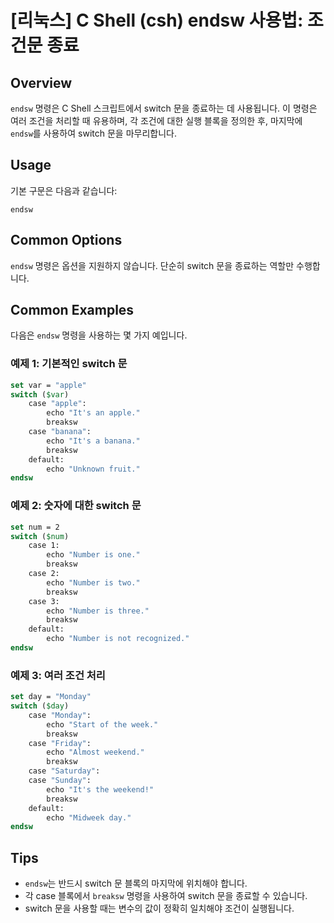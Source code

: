 # [리눅스] C Shell (csh) endsw 사용법: 조건문 종료

## Overview
`endsw` 명령은 C Shell 스크립트에서 switch 문을 종료하는 데 사용됩니다. 이 명령은 여러 조건을 처리할 때 유용하며, 각 조건에 대한 실행 블록을 정의한 후, 마지막에 `endsw`를 사용하여 switch 문을 마무리합니다.

## Usage
기본 구문은 다음과 같습니다:

```
endsw
```

## Common Options
`endsw` 명령은 옵션을 지원하지 않습니다. 단순히 switch 문을 종료하는 역할만 수행합니다.

## Common Examples
다음은 `endsw` 명령을 사용하는 몇 가지 예입니다.

### 예제 1: 기본적인 switch 문
```csh
set var = "apple"
switch ($var)
    case "apple":
        echo "It's an apple."
        breaksw
    case "banana":
        echo "It's a banana."
        breaksw
    default:
        echo "Unknown fruit."
endsw
```

### 예제 2: 숫자에 대한 switch 문
```csh
set num = 2
switch ($num)
    case 1:
        echo "Number is one."
        breaksw
    case 2:
        echo "Number is two."
        breaksw
    case 3:
        echo "Number is three."
        breaksw
    default:
        echo "Number is not recognized."
endsw
```

### 예제 3: 여러 조건 처리
```csh
set day = "Monday"
switch ($day)
    case "Monday":
        echo "Start of the week."
        breaksw
    case "Friday":
        echo "Almost weekend."
        breaksw
    case "Saturday":
    case "Sunday":
        echo "It's the weekend!"
        breaksw
    default:
        echo "Midweek day."
endsw
```

## Tips
- `endsw`는 반드시 switch 문 블록의 마지막에 위치해야 합니다.
- 각 case 블록에서 `breaksw` 명령을 사용하여 switch 문을 종료할 수 있습니다.
- switch 문을 사용할 때는 변수의 값이 정확히 일치해야 조건이 실행됩니다.